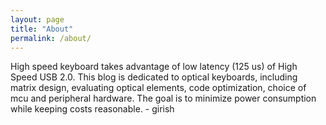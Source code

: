```yaml
---
layout: page
title: "About"
permalink: /about/
---
```


High speed keyboard takes advantage of low latency (125 us) of High Speed USB 2.0. This blog is dedicated to optical keyboards, including matrix design, evaluating optical elements, code optimization, choice of mcu and peripheral hardware. The goal is to minimize power consumption while keeping costs reasonable. - girish
